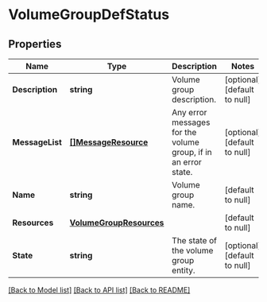 # VolumeGroupDefStatus

## Properties
Name | Type | Description | Notes
------------ | ------------- | ------------- | -------------
**Description** | **string** | Volume group description. | [optional] [default to null]
**MessageList** | [**[]MessageResource**](message_resource.md) | Any error messages for the volume group, if in an error state. | [optional] [default to null]
**Name** | **string** | Volume group name. | [default to null]
**Resources** | [**VolumeGroupResources**](volume_group_resources.md) |  | [default to null]
**State** | **string** | The state of the volume group entity. | [optional] [default to null]

[[Back to Model list]](../README.md#documentation-for-models) [[Back to API list]](../README.md#documentation-for-api-endpoints) [[Back to README]](../README.md)


